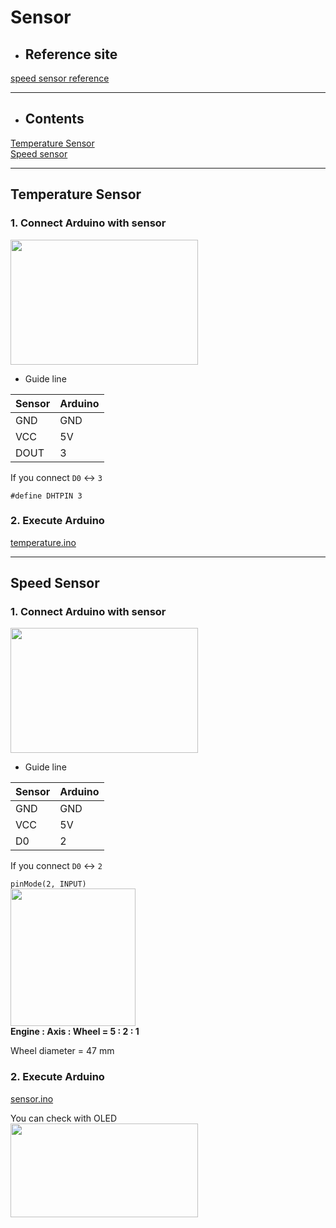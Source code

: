 # Sensor

- ## Reference site

[speed sensor reference](https://www.brainy-bits.com/post/how-to-use-a-speed-sensor-with-arduino)
- - - 

- ## Contents

[Temperature Sensor](#temperature-sensor)  
[Speed sensor](#speed-sensor)
- - -

## Temperature Sensor

### 1. Connect Arduino with sensor

<img src="https://user-images.githubusercontent.com/81483791/194761365-2cd16084-32f0-406c-b24c-ecf8dd629de6.png"  width="300" height="200"/> 

- Guide line

| Sensor | Arduino |
| --- | --- |
| GND | GND |
| VCC | 5V |
| DOUT | 3 |

If you connect `D0`  ↔  `3` 

`#define DHTPIN 3` 

### 2. Execute Arduino

[temperature.ino](https://github.com/jacey-h/Pilot-Project-2/blob/main/reference/Sensor/example/temperature.ino)

- - - 

## Speed Sensor

### 1. Connect Arduino with sensor
<img src="https://user-images.githubusercontent.com/81483791/194761783-a0a16582-f8dd-4791-96e8-d529690843ed.png"  width="300" height="200"/> 

- Guide line

| Sensor | Arduino |
| --- | --- |
| GND | GND |
| VCC | 5V |
| D0 | 2 |

If you connect `D0`  ↔  `2` 

`pinMode(2, INPUT)`     
<img src="https://user-images.githubusercontent.com/81483791/198118393-e78e8c23-9a13-460b-b102-7782f0af9bb8.jpg"  width="200" height="220"/>     
**Engine : Axis : Wheel = 5 : 2 : 1**

Wheel diameter = 47 mm

### 2. Execute Arduino

[sensor.ino](https://github.com/jacey-h/Pilot-Project-2/blob/main/reference/Sensor/example/sensor.ino)

You can check with OLED    
<img src="https://user-images.githubusercontent.com/81483791/194762080-f6a60c57-7489-4bf4-838c-c0456fbc0455.png"  width="300" height="150"/> 